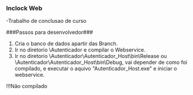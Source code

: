 ### Inclock Web ###
-Trabalho de conclusao de curso

###Passos para desenvolvedor###
1. Cria o banco de dados apartir das Branch.
2. Ir no diretorio \Autenticador e compilar o Webservice.
3. Ir no diretorio \Autenticador\Autenticador_Host\bin\Release ou \Autenticador\Autenticador_Host\bin\Debug, vai depender de como foi compilado, e executar o aquivo "Autenticador_Host.exe" e iniciar o webservice.



!!!Não compilado

